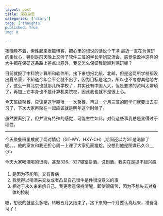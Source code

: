 ```yaml
---
layout: post
title: 深夜杂思
categories: ['diary']
tags: ['thoughts]
published: True
img: 8

---
```


夜晚睡不着，索性起来发篇博客，把心里的想说的话说个干净
最近一直在为保研的事忧心，特别是前天晚上又听了软件三班的学长学姐交流会，感觉像盈神这样的大牛都在保研这条路上差点出意外，我又怎么保证我能顺利保研呢？

目前就报了中科院计算所和软件所，接下来想报北航、北邮，但是这两所学校都没出夏令营，不知道今年会不会就不出了，因为目标是北京，所以也不考虑其他地方了，这么一算北京也就那几所学校了，其实还有中国人大，但是要求的资料太繁琐了，再加上它本身也不是计算机类院校，因此我也就不是很上心。

今天班级聚餐，应该是这学期唯一一次聚餐，再过一个月三班的同学们就要出去实习了，下次大家再聚在一起应该就是明年这个时候了。

虽然要离别了，但并没有特殊的感觉，可能生性如此，对待这些事我总是显得过于理性。

---

今天聚餐班里成就了两对情侣（GT-WY、HXY-CH）,期间还以为GT是喝醉了呢。。。他的室友和我还担心周一上课了大家见面尴尬，没想到他是图谋已久⊙﹏⊙b

今天大家喝酒喝的很嗨，甚至326、327寝室拼酒，说到酒，我实在是提不起兴趣

####

1. 是因为不能喝，又有胃病
2. 我觉得以喝酒来交友或者凸显自己很牛是件很没意义的事
3. 相对于永久来麻痹自己，我更愿意保持清醒，即使很痛苦，因为不想失去对身体的控制

嗯，想说的就这么多吧，转眼五月又结束了，接下来的一个月要认真起来，准备复习了！
